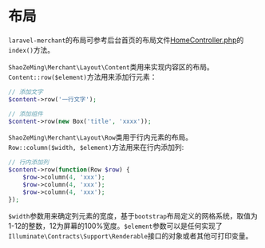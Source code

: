 # 布局

`laravel-merchant`的布局可参考后台首页的布局文件[HomeController.php](/src/Commands/stubs/ExampleController.stub)的`index()`方法。

`ShaoZeMing\Merchant\Layout\Content`类用来实现内容区的布局。`Content::row($element)`方法用来添加行元素：

```php
// 添加文字
$content->row('一行文字');

// 添加组件
$content->row(new Box('title', 'xxxx'));


```

`ShaoZeMing\Merchant\Layout\Row`类用于行内元素的布局。`Row::column($width, $element)`方法用来在行内添加列:

```php
// 行内添加列
$content->row(function(Row $row) {
    $row->column(4, 'xxx');
    $row->column(4, 'xxx');
    $row->column(4, 'xxx');
});

```
`$width`参数用来确定列元素的宽度，基于`bootstrap`布局定义的网格系统，取值为1-12的整数，12为屏幕的100%宽度。`$element`参数可以是任何实现了`Illuminate\Contracts\Support\Renderable`接口的对象或者其他可打印变量。
